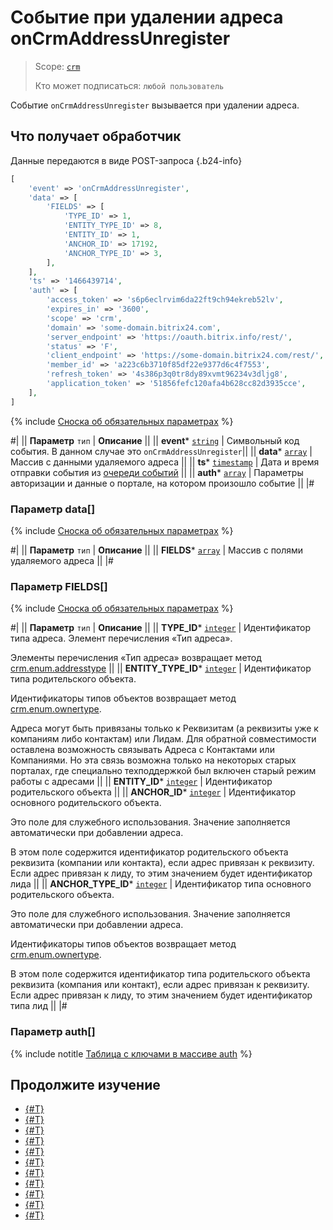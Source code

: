 # Событие при удалении адреса onCrmAddressUnregister

> Scope: [`crm`](../../../scopes/permissions.md)
>
> Кто может подписаться: `любой пользователь`

Событие `onCrmAddressUnregister` вызывается при удалении адреса.

## Что получает обработчик

Данные передаются в виде POST-запроса {.b24-info}

```php
[
    'event' => 'onCrmAddressUnregister',
    'data' => [
        'FIELDS' => [
            'TYPE_ID' => 1,
            'ENTITY_TYPE_ID' => 8,
            'ENTITY_ID' => 1,
            'ANCHOR_ID' => 17192,
            'ANCHOR_TYPE_ID' => 3,
        ],
    ],
    'ts' => '1466439714',
    'auth' => [
        'access_token' => 's6p6eclrvim6da22ft9ch94ekreb52lv',
        'expires_in' => '3600',
        'scope' => 'crm',
        'domain' => 'some-domain.bitrix24.com',
        'server_endpoint' => 'https://oauth.bitrix.info/rest/',
        'status' => 'F',
        'client_endpoint' => 'https://some-domain.bitrix24.com/rest/',
        'member_id' => 'a223c6b3710f85df22e9377d6c4f7553',
        'refresh_token' => '4s386p3q0tr8dy89xvmt96234v3dljg8',
        'application_token' => '51856fefc120afa4b628cc82d3935cce',
    ],
]
```

{% include [Сноска об обязательных параметрах](../../../../_includes/required.md) %}

#|
|| **Параметр**
`тип` | **Описание** ||
|| **event***
[`string`](../../../data-types.md) | Символьный код события. В данном случае это `onCrmAddressUnregister`||
|| **data***
[`array`](../../../data-types.md) | Массив с данными удаляемого адреса ||
|| **ts***
[`timestamp`](../../../data-types.md) | Дата и время отправки события из [очереди событий](../../../events/index.md) ||
|| **auth***
[`array`](../../../data-types.md) | Параметры авторизации и данные о портале, на котором произошло событие ||
|#

### Параметр data[]

{% include [Сноска об обязательных параметрах](../../../../_includes/required.md) %}

#|
|| **Параметр**
`тип` | **Описание** ||
|| **FIELDS***
[`array`](../../../data-types.md) | Массив с полями удаляемого адреса ||
|#

### Параметр FIELDS[]

{% include [Сноска об обязательных параметрах](../../../../_includes/required.md) %}

#|
|| **Параметр**
`тип` | **Описание** ||
|| **TYPE_ID***
[`integer`](../../../data-types.md) | Идентификатор типа адреса. Элемент перечисления «Тип адреса».

Элементы перечисления «Тип адреса» возвращает метод [crm.enum.addresstype](../../auxiliary/enum/crm-enum-address-type.md)
||
|| **ENTITY_TYPE_ID***
[`integer`](../../../data-types.md) | Идентификатор типа родительского объекта.

Идентификаторы типов объектов возвращает метод [crm.enum.ownertype](../../auxiliary/enum/crm-enum-owner-type.md).

Адреса могут быть привязаны только к Реквизитам (а реквизиты уже к компаниям либо контактам) или Лидам. Для обратной совместимости оставлена возможность связывать Адреса с Контактами или Компаниями. Но эта связь возможна только на некоторых старых порталах, где специально техподдержкой был включен старый режим работы с адресами 
||
|| **ENTITY_ID***
[`integer`](../../../data-types.md) | Идентификатор родительского объекта ||
|| **ANCHOR_ID***
[`integer`](../../../data-types.md) | Идентификатор основного родительского объекта.

Это поле для служебного использования. Значение заполняется автоматически при добавлении адреса.

В этом поле содержится идентификатор родительского объекта реквизита (компании или контакта), если адрес привязан к реквизиту. Если адрес привязан к лиду, то этим значением будет идентификатор лида
||
|| **ANCHOR_TYPE_ID***
[`integer`](../../../data-types.md) | Идентификатор типа основного родительского объекта.

Это поле для служебного использования. Значение заполняется автоматически при добавлении адреса.

Идентификаторы типов объектов возвращает метод [crm.enum.ownertype](../../auxiliary/enum/crm-enum-owner-type.md).

В этом поле содержится идентификатор типа родительского объекта реквизита (компания или контакт), если адрес привязан к реквизиту. Если адрес привязан к лиду, то этим значением будет идентификатор типа лид
||
|#

### Параметр auth[]

{% include notitle [Таблица с ключами в массиве auth](../../../../_includes/auth-params-in-events.md) %}

## Продолжите изучение

- [{#T}](./on-crm-address-register.md)
- [{#T}](./on-crm-requisite-add.md)
- [{#T}](./on-crm-requisite-update.md)
- [{#T}](./on-crm-requisite-delete.md)
- [{#T}](./on-crm-requisite-user-field-add.md)
- [{#T}](./on-crm-requisite-user-field-set-enum-values.md)
- [{#T}](./on-crm-requisite-user-field-update.md)
- [{#T}](./on-crm-requisite-user-field-delete.md)
- [{#T}](./on-crm-bank-detail-add.md)
- [{#T}](./on-crm-bank-detail-update.md)
- [{#T}](./on-crm-bank-detail-delete.md)
